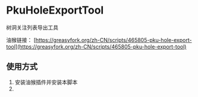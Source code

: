 # PkuHoleExportTool
树洞关注列表导出工具

油猴链接： [https://greasyfork.org/zh-CN/scripts/465805-pku-hole-export-tool](https://greasyfork.org/zh-CN/scripts/465805-pku-hole-export-tool)

## 使用方式
1. 安装油猴插件并安装本脚本
2. 